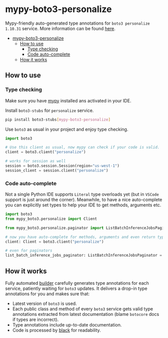 # mypy-boto3-personalize

Mypy-friendly auto-generated type annotations for `boto3 personalize 1.10.31` service.
More information can be found [here](https://github.com/vemel/mypy_boto3).

- [mypy-boto3-personalize](#mypy-boto3-personalize)
  - [How to use](#how-to-use)
    - [Type checking](#type-checking)
    - [Code auto-complete](#code-auto-complete)
  - [How it works](#how-it-works)

## How to use

### Type checking

Make sure you have [mypy](https://github.com/python/mypy) installed ans activated in your IDE.

Install `boto3-stubs` for `personalize` service.

```bash
pip install boto3-stubs[mypy-boto3-personalize]
```

Use `boto3` as usual in your project and enjoy type checking.

```python
import boto3

# Use this client as usual, now mypy can check if your code is valid.
client = boto3.client("personalize")

# works for session as well
session = boto3.session.Session(region="us-west-1")
session_client = session.client("personalize")

```

### Code auto-complete

Not a single Python IDE supports `Literal` type overloads yet (but in `VSCode` support is just around the corner).
Meanwhile, to have a nice auto-complete you can explicitly set types to help your IDE to get methods, arguments etc.

```python
import boto3
from mypy_boto3.personalize import Client

from mypy_boto3.personalize.paginator import ListBatchInferenceJobsPaginator

# now you have auto-complete for methods, arguments and even return types
client: Client = boto3.client("personalize")

# even for paginators
list_batch_inference_jobs_paginator: ListBatchInferenceJobsPaginator = client.get_paginator("list_batch_inference_jobs")
```

## How it works

Fully automated [builder](https://github.com/vemel/mypy_boto3) carefully generates
type annotations for each service, patiently waiting for `boto3` updates. It delivers
a drop-in type annotations for you and makes sure that:

- Latest version of `boto3` is used.
- Each public class and method of every `boto3` service gets valid type annotations
  extracted from latest documentation (blame `botocore` docs if types are incorrect).
- Type annotations include up-to-date documentation.
- Code is processed by [black](https://github.com/psf/black) for readability.
